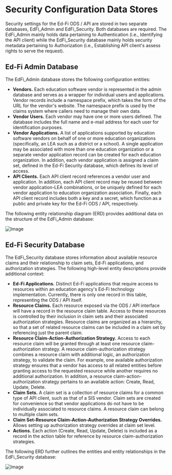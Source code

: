 # Security Configuration Data Stores

Security settings for the Ed-Fi ODS / API are stored in two separate databases,
EdFi_Admin and EdFi_Security. Both databases are required. The EdFi_Admin mainly
holds data pertaining to Authentication (i.e., Identifying the API client)
while the EdFi_Security database mainly holds security metadata pertaining to
Authorization (i.e., Establishing API client's assess rights to serve the request).

## Ed-Fi Admin Database

The EdFi_Admin database stores the following configuration entities:

* **Vendors.** Each education software vendor is represented in the admin database and serves
as a wrapper for individual users and applications. Vendor records include a
namespace prefix, which takes the form of the URL for the vendor's website. The
namespace prefix is used by the claims system where callers need to manage their own
data.
* **Vendor Users.** Each vendor may have one or more users defined. The database includes the full
name and e-mail address for each user for identification purposes.
* **Vendor Applications.** A list of applications supported by education software vendors on behalf of one
or more education organizations (specifically, an LEA such as a district or a
school). A single application may be associated with more than one education
organization or a separate vendor application record can be created for each
education organization. In addition, each vendor application is assigned a claim set,
defined in the Ed-Fi Security database, which defines its level of access.
* **API Clients.** Each API client record references a vendor user and application. In addition,
each API client record may be reused between vendor application-LEA combinations,
or be uniquely defined for each vendor application to education organization
association. Finally, each API client record includes both a key and a secret,
which function as a public and private key for the Ed-Fi ODS / API, respectively.

The following entity relationship diagram (ERD) provides additional data on the
structure of the EdFi_Admin database:

![Image](https://edfi.atlassian.net/wiki/download/attachments/22774359/Ed-Fi%20Admin.png?version=1&modificationDate=1643225267337&cacheVersion=1&api=v2)

## Ed-Fi Security Database

The EdFi_Security database stores information about available resource claims
and their relationship to claim sets, Ed-Fi applications, and authorization
strategies. The following high-level entity descriptions provide additional context:

* **Ed-Fi Applications.** Distinct Ed-Fi applications that require access to resources within an education
agency's Ed-Fi technology implementation. Currently, there is only one record
in this table, representing the ODS / API itself.
* **Resource Claims.** Each resource exposed via the ODS / API interface will have a record in the
resource claim table. Access to these resources is controlled by their inclusion in
claim sets and their associated authorization strategies. Resource claims are
organized as a hierarchy, so that a set of related resource claims can be included
in a claim set by referencing just the parent claim.
* **Resource Claim-Action-Authorization Strategy.** Access to each resource claim will be granted through at least one resource
claim-authorization strategy. A resource claim-authorization strategy combines a
resource claim with additional logic, an authorization strategy, to validate the
claim. For example, one available authorization strategy ensures that a vendor has
access to all related entities before granting access to the requested resource
while another requires no additional authorization. In addition, a resource
claim-action-authorization strategy pertains to an available action: Create, Read,
Update, Delete.
* **Claim Sets.** A claim set is a collection of resource claims for a common type of API client,
such as that of a SIS vendor. Claim sets are created for convenience so that
vendor applications do not have to be individually associated to resource claims. A
resource claim can belong to multiple claim sets.
* **Claim Set-Resource Claim-Action-Authorization Strategy Overrides.** Allows setting up authorization strategy overrides at claim set level.
* **Actions.** Each action (Create, Read, Update, Delete) is included as a record in the action
table for reference by resource claim-authorization strategies.

The following ERD further outlines the entities and entity relationships in the
EdFi_Security database:

![Image](https://edfi.atlassian.net/wiki/download/attachments/22774359/Security-Config-Figure-02.png?version=1&modificationDate=1643230278913&cacheVersion=1&api=v2)
